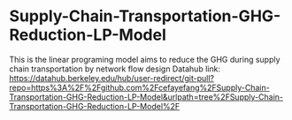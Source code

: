 # Supply-Chain-Transportation-GHG-Reduction-LP-Model
This is the linear programing model aims to reduce the GHG during supply chain transportation by network flow design
Datahub link: https://datahub.berkeley.edu/hub/user-redirect/git-pull?repo=https%3A%2F%2Fgithub.com%2Fcefayefang%2FSupply-Chain-Transportation-GHG-Reduction-LP-Model&urlpath=tree%2FSupply-Chain-Transportation-GHG-Reduction-LP-Model%2F
